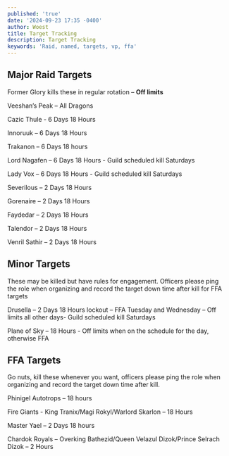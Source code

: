 ```yaml
---
published: 'true'
date: '2024-09-23 17:35 -0400'
author: Woest
title: Target Tracking
description: Target Tracking
keywords: 'Raid, named, targets, vp, ffa'
---
```

## Major Raid Targets
Former Glory kills these in regular rotation – **Off limits**

Veeshan’s Peak – All Dragons 

Cazic Thule - 6 Days 18 Hours

Innoruuk – 6 Days 18 Hours

Trakanon – 6 Days 18 hours

Lord Nagafen – 6 Days 18 Hours - Guild scheduled kill Saturdays

Lady Vox – 6 Days 18 Hours - Guild scheduled kill Saturdays

Severilous – 2 Days 18 Hours

Gorenaire – 2 Days 18 Hours

Faydedar – 2 Days 18 Hours

Talendor – 2 Days 18 Hours

Venril Sathir – 2 Days 18 Hours

## Minor Targets
These may be killed but have rules for engagement. Officers please ping the role when organizing and record the target down time after kill for FFA targets

Drusella – 2 Days 18 Hours lockout – FFA Tuesday and Wednesday – Off limits all other days- Guild scheduled kill Saturdays

Plane of Sky – 18 Hours - Off limits when on the schedule for the day, otherwise FFA

## FFA Targets
Go nuts, kill these whenever you want, officers please ping the role when organizing and record the target down time after kill.

Phinigel Autotrops – 18 hours

Fire Giants - King Tranix/Magi Rokyl/Warlord Skarlon – 18 Hours

Master Yael – 2 Days 18 hours

Chardok Royals – Overking Bathezid/Queen Velazul Dizok/Prince Selrach Dizok – 2 Hours
